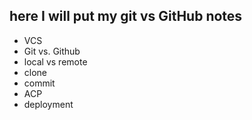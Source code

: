 ## here I will put my git vs GitHub notes

- VCS
- Git vs. Github
- local vs remote
- clone
- commit
- ACP
- deployment
